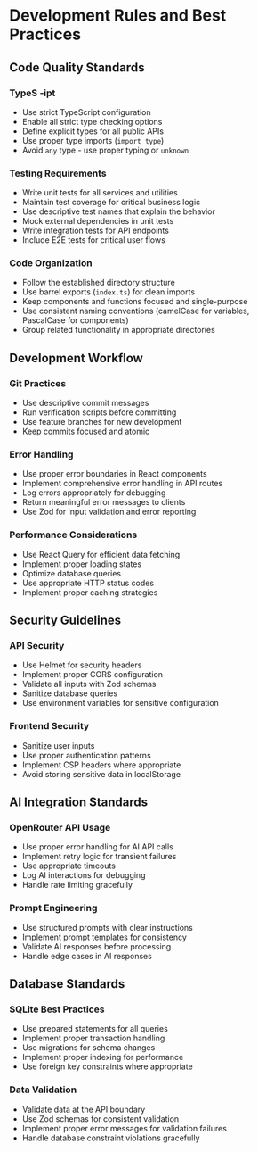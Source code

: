 # Development Rules and Best Practices

## Code Quality Standards

### TypeS -ipt
- Use strict TypeScript configuration
- Enable all strict type checking options
- Define explicit types for all public APIs
- Use proper type imports (`import type`)
- Avoid `any` type - use proper typing or `unknown`

### Testing Requirements
- Write unit tests for all services and utilities
- Maintain test coverage for critical business logic
- Use descriptive test names that explain the behavior
- Mock external dependencies in unit tests
- Write integration tests for API endpoints
- Include E2E tests for critical user flows

### Code Organization
- Follow the established directory structure
- Use barrel exports (`index.ts`) for clean imports
- Keep components and functions focused and single-purpose
- Use consistent naming conventions (camelCase for variables, PascalCase for components)
- Group related functionality in appropriate directories

## Development Workflow

### Git Practices
- Use descriptive commit messages
- Run verification scripts before committing
- Use feature branches for new development
- Keep commits focused and atomic

### Error Handling
- Use proper error boundaries in React components
- Implement comprehensive error handling in API routes
- Log errors appropriately for debugging
- Return meaningful error messages to clients
- Use Zod for input validation and error reporting

### Performance Considerations
- Use React Query for efficient data fetching
- Implement proper loading states
- Optimize database queries
- Use appropriate HTTP status codes
- Implement proper caching strategies

## Security Guidelines

### API Security
- Use Helmet for security headers
- Implement proper CORS configuration
- Validate all inputs with Zod schemas
- Sanitize database queries
- Use environment variables for sensitive configuration

### Frontend Security
- Sanitize user inputs
- Use proper authentication patterns
- Implement CSP headers where appropriate
- Avoid storing sensitive data in localStorage

## AI Integration Standards

### OpenRouter API Usage
- Use proper error handling for AI API calls
- Implement retry logic for transient failures
- Use appropriate timeouts
- Log AI interactions for debugging
- Handle rate limiting gracefully

### Prompt Engineering
- Use structured prompts with clear instructions
- Implement prompt templates for consistency
- Validate AI responses before processing
- Handle edge cases in AI responses

## Database Standards

### SQLite Best Practices
- Use prepared statements for all queries
- Implement proper transaction handling
- Use migrations for schema changes
- Implement proper indexing for performance
- Use foreign key constraints where appropriate

### Data Validation
- Validate data at the API boundary
- Use Zod schemas for consistent validation
- Implement proper error messages for validation failures
- Handle database constraint violations gracefully